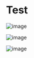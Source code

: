 # Test

![image](https://github.com/JNetoGH/Test/assets/24737993/4c5cb6f4-fa62-4c2e-90f3-1ba92b0a72e3)

![image](https://github.com/JNetoGH/Test/assets/24737993/45b3a68b-ac07-411a-9b51-fa7e18bbb093)




![image](https://github.com/JNetoGH/Test/assets/24737993/3e70b9ac-ed71-4004-ab2a-4c0c2317a6c5)
